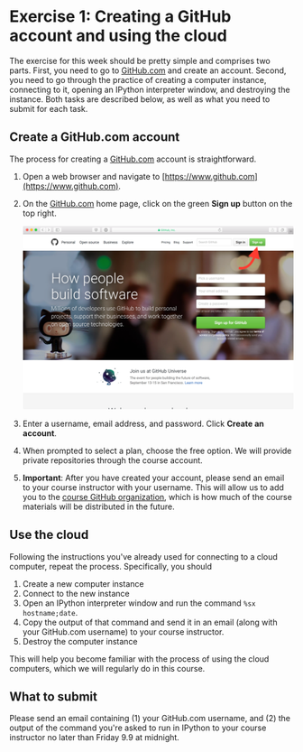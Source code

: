 # Exercise 1: Creating a GitHub account and using the cloud
The exercise for this week should be pretty simple and comprises two parts. First, you need to go to [GitHub.com](https://www.github.com) and create an account. Second, you need to go through the practice of creating a computer instance, connecting to it, opening an IPython interpreter window, and destroying the instance. Both tasks are described below, as well as what you need to submit for each task.

## Create a GitHub.com account
The process for creating a [GitHub.com](https://www.github.com) account is straightforward.

1. Open a web browser and navigate to [https://www.github.com](https://www.github.com).
2. On the [GitHub.com](https://www.github.com) home page, click on the green **Sign up** button on the top right.

    ![GitHub home](img/GitHub-home.png)
3. Enter a username, email address, and password. Click **Create an account**.
4. When prompted to select a plan, choose the free option. We will provide private repositories through the course account.
5. **Important**: After you have created your account, please send an email to your course instructor with your username. This will allow us to add you to the [course GitHub organization](https://github.com/Python-for-geo-people/), which is how much of the course materials will be distributed in the future.

## Use the cloud
Following the instructions you've already used for connecting to a cloud computer, repeat the process. Specifically, you should

1. Create a new computer instance
2. Connect to the new instance
3. Open an IPython interpreter window and run the command `%sx hostname;date`.
4. Copy the output of that command and send it in an email (along with your GitHub.com username) to your course instructor.
5. Destroy the computer instance

This will help you become familiar with the process of using the cloud computers, which we will regularly do in this course.

## What to submit
Please send an email containing (1) your GitHub.com username, and (2) the output of the command you're asked to run in IPython to your course instructor no later than Friday 9.9 at midnight.
